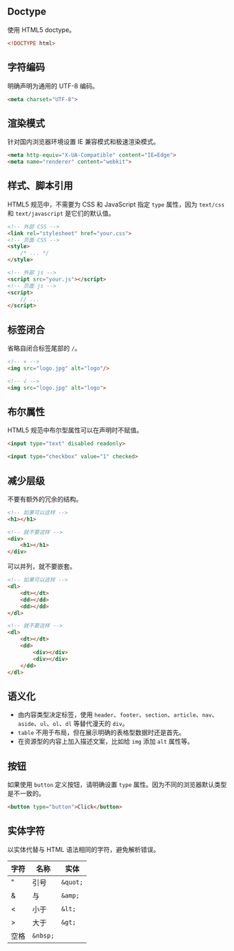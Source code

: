 ## Doctype

使用 HTML5 doctype。

```html
<!DOCTYPE html>
```

## 字符编码

明确声明为通用的 UTF-8 编码。

```html
<meta charset="UTF-8">
```

## 渲染模式

针对国内浏览器环境设置 IE 兼容模式和极速渲染模式。

```html
<meta http-equiv="X-UA-Compatible" content="IE=Edge">
<meta name="renderer" content="webkit">
```

## 样式、脚本引用

HTML5 规范中，不需要为 CSS 和 JavaScript 指定 `type` 属性，因为 `text/css` 和 `text/javascript` 是它们的默认值。

```html
<!-- 外部 CSS -->
<link rel="stylesheet" href="your.css">
<!-- 页面 CSS -->
<style>
    /* ... */
</style>

<!-- 外部 js -->
<script src="your.js"></script>
<!-- 页面 js -->
<script>
    // ...
</script>
```

## 标签闭合

省略自闭合标签尾部的 `/`。

```html
<!-- × -->
<img src="logo.jpg" alt="logo"/>

<!-- √ -->
<img src="logo.jpg" alt="logo">
```

## 布尔属性

HTML5 规范中布尔型属性可以在声明时不赋值。

```html
<input type="text" disabled readonly>

<input type="checkbox" value="1" checked>
```

## 减少层级

不要有额外的冗余的结构。

```html
<!-- 如果可以这样 -->
<h1></h1>

<!-- 就不要这样 -->
<div>
    <h1></h1>
</div>
```

可以并列，就不要嵌套。

```html
<!-- 如果可以这样 -->
<dl>
    <dt></dt>
    <dd></dd>
    <dd></dd>
</dl>

<!-- 就不要这样 -->
<dl>
    <dt></dt>
    <dd>
        <div></div>
        <div></div>
    </dd>
</dl>
```

## 语义化

* 由内容类型决定标签，使用 `header`、`footer`、`section`、`article`、`nav`、`aside`、`ul`、`ol`、`dl` 等替代漫天的 `div`。
* `table` 不用于布局，但在展示明确的表格型数据时还是首先。
* 在资源型的内容上加入描述文案，比如给 `img` 添加 `alt` 属性等。

## 按钮

如果使用 `button` 定义按钮，请明确设置 `type` 属性。因为不同的浏览器默认类型是不一致的。

```html
<button type="button">Click</button>
```

## 实体字符

以实体代替与 HTML 语法相同的字符，避免解析错误。

字符 | 名称 | 实体
---|---|---
" | 引号 | `&quot;`
& | 与 | `&amp;`
< | 小于 | `&lt;`
> | 大于 | `&gt;`
  | 空格 | `&nbsp;`

